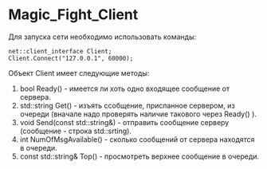 # Magic_Fight_Client
Для запуска сети необходимо использовать команды:
```
net::client_interface Client;
Client.Connect("127.0.0.1", 60000);
```
Объект Client имеет следующие методы:
1) bool Ready() - имеется ли хоть одно входящее сообщение от сервера.
2) std::string Get() - изъять ссобщение, присланное сервером, из очереди (вначале надо проверять наличие такового через Ready() ).
3) void Send(const std::string&) - отправить сообщение серверу (сообщение - строка std::srting).
4) int NumOfMsgAvailable() - сколько сообщений от сервера находятся в очереди.
5) const std::string& Top() - просмотреть верхнее сообщение в очереди.
